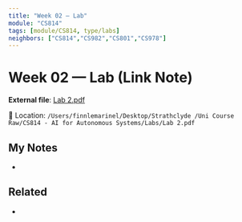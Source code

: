```yaml
---
title: "Week 02 — Lab"
module: "CS814"
tags: [module/CS814, type/labs]
neighbors: ["CS814","CS982","CS801","CS978"]
---
```


# Week 02 — Lab (Link Note)

**External file**: [Lab 2.pdf](file:///Users/finnlemarinel/Desktop/Strathclyde%20/Uni%20Course%20Raw/CS814%20-%20AI%20for%20Autonomous%20Systems/Labs/Lab%202.pdf)

📂 Location: `/Users/finnlemarinel/Desktop/Strathclyde /Uni Course Raw/CS814 - AI for Autonomous Systems/Labs/Lab 2.pdf`

## My Notes
-

## Related
-
